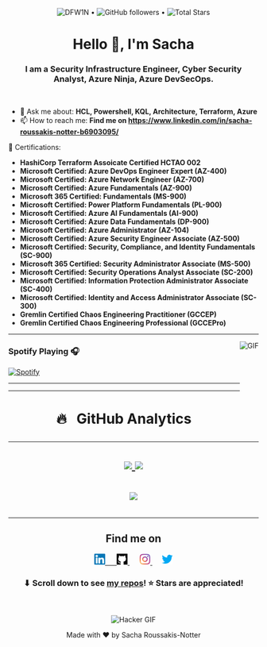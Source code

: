 <p align=center>                           
  <img src="https://komarev.com/ghpvc/?username=DFW1N" alt="DFW1N" /> •
  <img alt="GitHub followers" src="https://img.shields.io/github/followers/DFW1N?label=Followers&style=social"> •   
  <img src="https://img.shields.io/github/stars/DFW1N?label=Stars" alt="Total Stars">
</p>
<h1 align="center">Hello 👋, I'm Sacha </h1>
<h3 align="center">I am a Security Infrastructure Engineer, Cyber Security Analyst, Azure Ninja, Azure DevSecOps.</h3>
</br>

- 💬 Ask me about: **HCL, Powershell, KQL, Architecture, Terraform, Azure**
- 📫 How to reach me: **Find me on https://www.linkedin.com/in/sacha-roussakis-notter-b6903095/**

📜 Certifications:

- **HashiCorp Terraform Assoicate Certified HCTAO 002**
- **Microsoft Certified: Azure DevOps Engineer Expert (AZ-400)**
- **Microsoft Certified: Azure Network Engineer (AZ-700)**
- **Microsoft Certified: Azure Fundamentals (AZ-900)**
- **Microsoft 365 Certified: Fundamentals (MS-900)**
- **Microsoft Certified: Power Platform Fundamentals (PL-900)**
- **Microsoft Certified: Azure AI Fundamentals (AI-900)**
- **Microsoft Certified: Azure Data Fundamentals (DP-900)**
- **Microsoft Certified: Azure Administrator (AZ-104)**
- **Microsoft Certified: Azure Security Engineer Associate (AZ-500)**
- **Microsoft Certified: Security, Compliance, and Identity Fundamentals (SC-900)**
- **Microsoft 365 Certified: Security Administrator Associate (MS-500)**
- **Microsoft Certified: Security Operations Analyst Associate (SC-200)**
- **Microsoft Certified: Information Protection Administrator Associate (SC-400)**
- **Microsoft Certified: Identity and Access Administrator Associate (SC-300)**
- **Gremlin Certified Chaos Engineering Practitioner (GCCEP)**
- **Gremlin Certified Chaos Engineering Professional (GCCEPro)**


---

<img align="right" alt="GIF" height="170px" src="https://media.giphy.com/media/J5B1Y8QZnzXXbLQIBu/giphy.gif" />

### Spotify Playing 🎧
[![Spotify](https://novatorem.visualbean.vercel.app/api/spotify)](https://open.spotify.com/user/1232758321)

---
<hr/>

<h1 align="center"> 🔥 &nbsp; GitHub Analytics
<hr/>
<p align="center">
<a href="https://github.com/DFW1N">
  <img height="180em" src="https://github-readme-stats-eight-theta.vercel.app/api?username=DFW1N&show_icons=true&theme=vue-light&include_all_commits=true&count_private=true" />
  <img height="180em" src="https://github-readme-stats-eight-theta.vercel.app/api/top-langs/?username=DFW1N&layout=compact&exclude_lang=java+r&theme=vue-light" />
</a>
</p>
 
  <p align="center">
  <a href="https://github.com/DFW1N/github-readme-streak-stats">
    <img src="https://github-readme-streak-stats.herokuapp.com/?user=DFW1N#version3"/>
  </a>
</p>
 
<hr/>

<h2 align="center">Find me on</h2>

<p align="center">

  <a href="https://www.linkedin.com/in/sacha-roussakis-notter-b6903095/">
    <img  alt="Linkedin" width="22px" src="https://raw.githubusercontent.com/dev-akshat/archive/main/images/svgs/social_media/linkedin.svg"/>
  &nbsp&nbsp&nbsp&nbsp
  <a href="https://github.com/DFW1N">
    <img alt="GitHub" width="22px" src="https://raw.githubusercontent.com/dev-akshat/archive/main/images/svgs/social_media/github.svg"/>
  </a>
  &nbsp&nbsp&nbsp&nbsp
  <a href="https://www.instagram.com/sacha1777">
    <img  alt="Instagram" width="22px" src="https://raw.githubusercontent.com/dev-akshat/archive/main/images/svgs/social_media/instagram.svg"/>
  </a>
  &nbsp&nbsp&nbsp&nbsp
  <a href="https://twitter.com/sacha_roussakis">
    <img alt="Twitter" width="22px" src="https://raw.githubusercontent.com/dev-akshat/archive/main/images/svgs/social_media/twitter.svg"/>
  </a>
</p>


<h3 align="center">⬇ Scroll down to see <a href="https://github.com/DFW1N?tab=repositories">my repos</a>! ⭐ Stars are appreciated!</h3>
<br/>

<p align="center">
  <img align="center" alt="Hacker GIF" src="https://images-wixmp-ed30a86b8c4ca887773594c2.wixmp.com/f/09e8f99e-ddb4-403c-ae4e-57b9ff8b061a/dai64c5-356baf99-887b-418f-87b2-51e52198d95b.gif?token=eyJ0eXAiOiJKV1QiLCJhbGciOiJIUzI1NiJ9.eyJzdWIiOiJ1cm46YXBwOjdlMGQxODg5ODIyNjQzNzNhNWYwZDQxNWVhMGQyNmUwIiwiaXNzIjoidXJuOmFwcDo3ZTBkMTg4OTgyMjY0MzczYTVmMGQ0MTVlYTBkMjZlMCIsIm9iaiI6W1t7InBhdGgiOiJcL2ZcLzA5ZThmOTllLWRkYjQtNDAzYy1hZTRlLTU3YjlmZjhiMDYxYVwvZGFpNjRjNS0zNTZiYWY5OS04ODdiLTQxOGYtODdiMi01MWU1MjE5OGQ5NWIuZ2lmIn1dXSwiYXVkIjpbInVybjpzZXJ2aWNlOmZpbGUuZG93bmxvYWQiXX0.sZHPkVC-Gii5XhpdB8O6QkFny_zgsmVJfrHLJtEU074"/>
</p>

 
 <p align="center">
  Made with ❤️ by Sacha Roussakis-Notter
</p>
